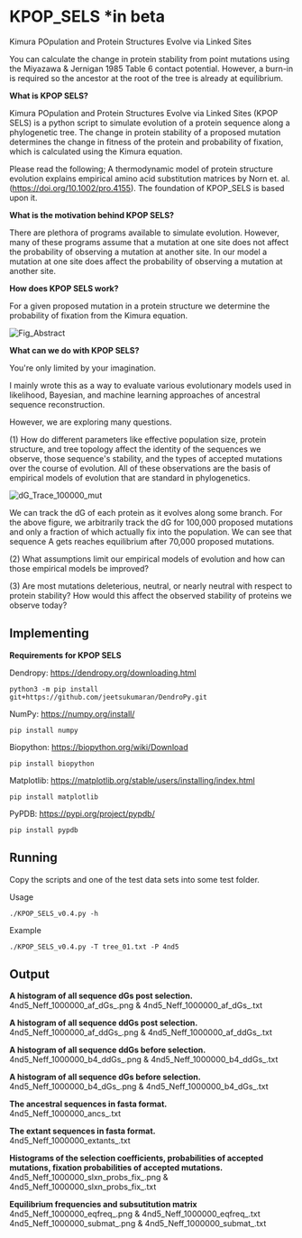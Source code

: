 # KPOP_SELS *in beta
Kimura POpulation and Protein Structures Evolve via Linked Sites 

You can calculate the change in protein stability from point mutations using the Miyazawa & Jernigan 1985 Table 6 contact potential. However, a burn-in is required so the ancestor at the root of the tree is already at equilibrium.

**What is KPOP SELS?**

Kimura POpulation and Protein Structures Evolve via Linked Sites (KPOP SELS) is a python script to simulate evolution of a protein sequence along a phylogenetic tree. The change in protein stability of a proposed mutation determines the change in fitness of the protein and probability of fixation, which is calculated using the Kimura equation. 

Please read the following; A thermodynamic model of protein structure evolution explains empirical amino acid substitution matrices by Norn et. al. (https://doi.org/10.1002/pro.4155). The foundation of KPOP_SELS is based upon it.

**What is the motivation behind KPOP SELS?**

There are plethora of programs available to simulate evolution. However, many of these programs assume that a mutation at one site does not affect the probability of observing a mutation at another site. In our model a mutation at one site does affect the probability of observing a mutation at another site.

**How does KPOP SELS work?**

For a given proposed mutation in a protein structure we determine the probability of fixation from the Kimura equation.

![Fig_Abstract](https://user-images.githubusercontent.com/111892527/206770574-88d90850-d4bd-4a9d-bd90-aef6264e59fb.svg)

**What can we do with KPOP SELS?**

You're only limited by your imagination. 

I mainly wrote this as a way to evaluate various evolutionary models used in likelihood, Bayesian, and machine learning approaches of ancestral sequence reconstruction. 

However, we are exploring many questions.

(1) How do different parameters like effective population size, protein structure, and tree topology affect the identity of the sequences we observe, those sequence's stability, and the types of accepted mutations over the course of evolution. All of these observations are the basis of empirical models of evolution that are standard in phylogenetics. 

![dG_Trace_100000_mut](https://user-images.githubusercontent.com/111892527/232118585-7b38ed23-80f9-49ff-83c3-6942221a1759.svg)

We can track the dG of each protein as it evolves along some branch. For the above figure, we arbitrarily track the dG for 100,000 proposed mutations and only a fraction of which actually fix into the population. We can see that sequence A gets reaches equilibrium after 70,000 proposed mutations.

(2) What assumptions limit our empirical models of evolution and how can those empirical models be improved?

(3) Are most mutations deleterious, neutral, or nearly neutral with respect to protein stability? How would this affect the observed stability of proteins we observe today?

## Implementing

**Requirements for KPOP SELS**

Dendropy: https://dendropy.org/downloading.html
```
python3 -m pip install git+https://github.com/jeetsukumaran/DendroPy.git
```

NumPy: https://numpy.org/install/
```
pip install numpy
```

Biopython: https://biopython.org/wiki/Download
```
pip install biopython
```

Matplotlib: https://matplotlib.org/stable/users/installing/index.html
```
pip install matplotlib
```

PyPDB: https://pypi.org/project/pypdb/
```
pip install pypdb
```

## Running

Copy the scripts and one of the test data sets into some test folder. 

Usage
```
./KPOP_SELS_v0.4.py -h 
```

Example
```
./KPOP_SELS_v0.4.py -T tree_01.txt -P 4nd5
```

## Output
**A histogram of all sequence dGs post selection.**     
4nd5_Neff_1000000_af_dGs_.png & 4nd5_Neff_1000000_af_dGs_.txt  

**A histogram of all sequence ddGs post selection.**      
4nd5_Neff_1000000_af_ddGs_.png & 4nd5_Neff_1000000_af_ddGs_.txt  

**A histogram of all sequence ddGs before selection.**  
4nd5_Neff_1000000_b4_ddGs_.png & 4nd5_Neff_1000000_b4_ddGs_.txt       

**A histogram of all sequence dGs before selection.**     
4nd5_Neff_1000000_b4_dGs_.png & 4nd5_Neff_1000000_b4_dGs_.txt       

**The ancestral sequences in fasta format.**  
4nd5_Neff_1000000_ancs_.txt    

**The extant sequences in fasta format.**     
4nd5_Neff_1000000_extants_.txt      

**Histograms of the selection coefficients, probabilities of accepted mutations, fixation probabilities of accepted mutations.**      
4nd5_Neff_1000000_slxn_probs_fix_.png & 4nd5_Neff_1000000_slxn_probs_fix_.txt    

**Equilibrium frequencies and subsutitution matrix**    
4nd5_Neff_1000000_eqfreq_.png & 4nd5_Neff_1000000_eqfreq_.txt    
4nd5_Neff_1000000_submat_.png & 4nd5_Neff_1000000_submat_.txt 
